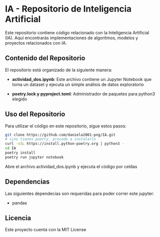 # IA - Repositorio de Inteligencia Artificial

Este repositorio contiene código relacionado con la Inteligencia Artificial (IA). Aquí encontrarás implementaciones de algoritmos, modelos y proyectos relacionados con IA.

## Contenido del Repositorio

El repositorio está organizado de la siguiente manera:

- **actividad_dos.ipynb**: Este archivo contiene un Jupyter Notebook que toma un dataset y ejecuta un simple análisis de datos exploratorio

- **poetry.lock y pyproject.toml**: Administrador de paquetes para python3 elegido

## Uso del Repositorio

Para utilizar el código en este repositorio, sigue estos pasos:

   ```bash
   git clone https://github.com/daniela2001-png/IA.git
   # sino tienes poetry, procede a instalarlo
   curl -sSL https://install.python-poetry.org | python3 -
   cd IA
   poetry install
   poetry run jupyter notebook
   ```

Abre el archivo actividad_dos.ipynb y ejecuta el código por celdas

## Dependencias

Las siguientes dependecias son requeridas para poder correr este jupyter:
- pandas

## Licencia
Este proyecto cuenta con la MIT License
